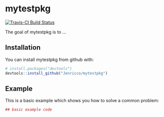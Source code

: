
<!-- README.md is generated from README.Rmd. Please edit that file -->
mytestpkg
=========

[![Travis-CI Build Status](https://travis-ci.org/Jenricco/mytestpkg.svg?branch=master)](https://travis-ci.org/Jenricco/mytestpkg)

The goal of mytestpkg is to ...

Installation
------------

You can install mytestpkg from github with:

``` r
# install.packages("devtools")
devtools::install_github("Jenricco/mytestpkg")
```

Example
-------

This is a basic example which shows you how to solve a common problem:

``` r
## basic example code
```
